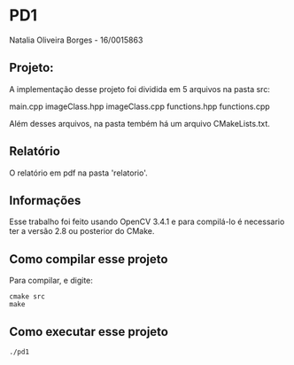 # PD1

Natalia Oliveira Borges - 16/0015863

## Projeto:

A implementação desse projeto foi dividida em 5 arquivos na pasta src:

main.cpp
imageClass.hpp
imageClass.cpp
functions.hpp
functions.cpp

Além desses arquivos, na pasta tembém há um arquivo CMakeLists.txt.

## Relatório

O relatório em pdf na pasta 'relatorio'.

## Informações

Esse trabalho foi feito usando OpenCV 3.4.1 e para compilá-lo é necessario ter a versão 2.8 ou posterior do CMake.

## Como compilar esse projeto

Para compilar, e digite:

```
cmake src
make
```

## Como executar esse projeto

```
./pd1
```

